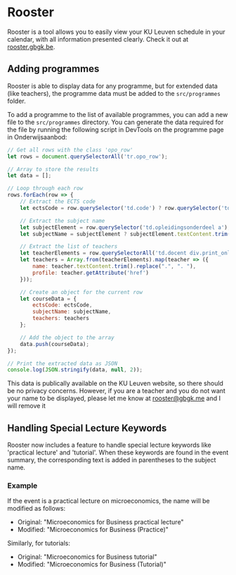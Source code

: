 # Rooster

Rooster is a tool allows you to easily view your KU Leuven schedule in your calendar, with all information presented clearly. Check it out at [rooster.gbgk.be](https://rooster.gbgk.be).

## Adding programmes

Rooster is able to display data for any programme, but for extended data (like teachers), the programme data must be added to the `src/programmes` folder.

To add a programme to the list of available programmes, you can add a new file to the `src/programmes` directory. You can generate the data required for the file by running the following script in DevTools on the programme page in Onderwijsaanbod:

```javascript
// Get all rows with the class 'opo_row'
let rows = document.querySelectorAll('tr.opo_row');

// Array to store the results
let data = [];

// Loop through each row
rows.forEach(row => {
    // Extract the ECTS code
    let ectsCode = row.querySelector('td.code') ? row.querySelector('td.code').textContent.trim() : '';

    // Extract the subject name
    let subjectElement = row.querySelector('td.opleidingsonderdeel a');
    let subjectName = subjectElement ? subjectElement.textContent.trim() : '';

    // Extract the list of teachers
    let teacherElements = row.querySelectorAll('td.docent div.print_only li a');
    let teachers = Array.from(teacherElements).map(teacher => ({
        name: teacher.textContent.trim().replace(".", ". "),
        profile: teacher.getAttribute('href')
    }));

    // Create an object for the current row
    let courseData = {
        ectsCode: ectsCode,
        subjectName: subjectName,
        teachers: teachers
    };

    // Add the object to the array
    data.push(courseData);
});

// Print the extracted data as JSON
console.log(JSON.stringify(data, null, 2));
```

This data is publically available on the KU Leuven website, so there should be no privacy concerns. However, if you are a teacher and you do not want your name to be displayed, please let me know at [rooster@gbgk.me](mailto:rooster@gbgk.me) and I will remove it

## Handling Special Lecture Keywords

Rooster now includes a feature to handle special lecture keywords like 'practical lecture' and 'tutorial'. When these keywords are found in the event summary, the corresponding text is added in parentheses to the subject name.

### Example

If the event is a practical lecture on microeconomics, the name will be modified as follows:

- Original: "Microeconomics for Business practical lecture"
- Modified: "Microeconomics for Business (Practice)"

Similarly, for tutorials:

- Original: "Microeconomics for Business tutorial"
- Modified: "Microeconomics for Business (Tutorial)"
